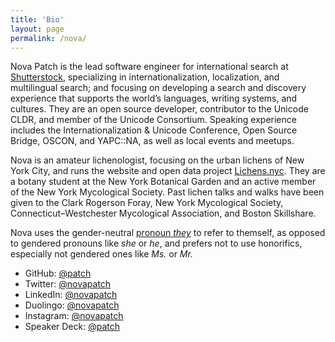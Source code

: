 ```yaml
---
title: 'Bio'
layout: page
permalink: /nova/
---
```


Nova Patch is the lead software engineer for international search at
[Shutterstock](http://www.shutterstock.com/), specializing in
internationalization, localization, and multilingual search; and focusing on
developing a search and discovery experience that supports the world’s
languages, writing systems, and cultures. They are an open source developer,
contributor to the Unicode CLDR, and member of the Unicode Consortium. Speaking
experience includes the Internationalization & Unicode Conference, Open Source
Bridge, OSCON, and YAPC::NA, as well as local events and meetups.

Nova is an amateur lichenologist, focusing on the urban lichens of New York
City, and runs the website and open data project
[Lichens.nyc](http://lichens.nyc/). They are a botany student at the New York
Botanical Garden and an active member of the New York Mycological Society.
Past lichen talks and walks have been given to the Clark Rogerson Foray, New
York Mycological Society, Connecticut–Westchester Mycological Association, and
Boston Skillshare.

Nova uses the gender-neutral [pronoun *they*](http://pronoun.is/they) to refer
to themself, as opposed to gendered pronouns like *she* or *he*, and prefers not
to use honorifics, especially not gendered ones like *Ms.* or *Mr.*

* GitHub: [@patch](https://github.com/patch)
* Twitter: [@novapatch](https://twitter.com/novapatch)
* LinkedIn: [@novapatch](https://www.linkedin.com/in/novapatch)
* Duolingo: [@novapatch](https://www.duolingo.com/novapatch)
* Instagram: [@novapatch](https://www.instagram.com/novapatch/)
* Speaker Deck: [@patch](https://speakerdeck.com/patch)

